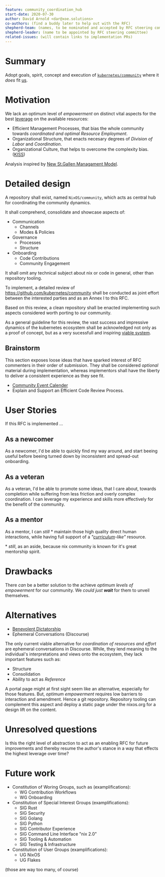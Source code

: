 ```yaml
---
feature: community_coordination_hub
start-date: 2020-07-30
author: David Arnold <dar@xoe.solutions>
co-authors: (find a buddy later to help out with the RFC)
shepherd-team: (names, to be nominated and accepted by RFC steering committee)
shepherd-leader: (name to be appointed by RFC steering committee)
related-issues: (will contain links to implementation PRs)
---
```


# Summary
[summary]: #summary

Adopt goals, spirit, concept and execution of [`kubernetes/community`]
where it _does_ fit [us](https://nixos.org/).

[`kubernetes/community`]: https://github.com/kubernetes/community

# Motivation
[motivation]: #motivation

We lack an optimum level of _empowerment_ on distinct vital aspects for
the best [leverage](https://nav.al/least) on the available resources:

- Efficient Management Processes, that bias the whole community towards 
  _coordinated and optimal Resource Employment_.
- Organizational Structure, that enacts necesary degrees of _Division of Labor_ 
  and _Coordination_.
- Organizational Culture, that helps to overcome the complexity bias. ([KISS](https://en.wikipedia.org/wiki/KISS_principle))

Analysis inspired by [New St.Gallen Managament Model].

[New St.Gallen Managament Model]: https://cio-wiki.org/wiki/The_New_St._Gallen_Management_Model

# Detailed design
[design]: #detailed-design

A repository shall exist, named `NixOS/community`, which acts as central hub
for coordinating the community dynamics.

It shall comprehend, consolidate and showcase aspects of:

- Communication
  - Channels
  - Modes & Policies
- Governance
  - Processes
  - Structure
- Onboarding
  - Code Contributions
  - Community Engagement

It shall omit any technical subject about nix or code in general, other than
repository tooling.

To implement, a detailed review of https://github.com/kubernetes/community
shall be conducted as joint effort between the interested parties and as 
an Annex I to this RFC.

Based on this review, a clean repository shall be enacted implementing
such aspects considered worth porting to our community.

As a general guideline for this review, the vast success and impressive
dynamics of the kubernetes ecosystem shall be acknowledged not only as a
proof of concept, but as a very sucessfull and inspiring [viable system].

[viable system]: https://en.wikipedia.org/wiki/Viable_system_theory

## Brainstorm
[brainstorm]: #brainstorm

This section exposes loose ideas that have sparked interest of RFC commenters
in their order of submission. They shall be considered _optional_ material
during implementation, whereas implementors shall have the liberty to
deliver a consistent experience as they see fit.

- [Community Event Calender](https://github.com/kubernetes/community/tree/master/events)
- Explain and Support an Efficient Code Review Process.

# User Stories
[user-stories]: #user-stories

If this RFC is implemented ...

## As a newcomer
As a newcomer, I'd be able to quickly find my way around, and start beeing
useful before beeing turned down by inconsistent and spread-out onboarding.

## As a veteran
As a veteran, I'd be able to promote some ideas, that I care about,
towards completion while suffering from less friction and overly complex
coordination. I can leverage my experience and skills more effectively
for the benefit of the community.

## As a mentor
As a mentor, I can _still_ \* maintain those high quality direct human
interactions, while having full support of a
_"[curriculum](https://en.wikipedia.org/wiki/Curriculum)-like"_ resource.

\* _still_, as an aside, because nix community is known for it's great
mentorship spirit.

# Drawbacks
[drawbacks]: #drawbacks

There _can_ be a better solution to the achieve _optimum levels of empowerment_
for our community. We _could just **wait**_ for them to unveil themselves.

# Alternatives
[alternatives]: #alternatives

- [Benevolent Dictatorship](https://discourse.nixos.org/t/what-would-you-do-if-you-were-the-bdfl-of-nix/6949)
- Ephemeral Conversations (Discourse)

The only current viable alternative for _coordination of resources and effort_
are ephemeral conversations in Discourse. While, they lend meaning to the 
individual's interpretations and views onto the ecosystem, they lack important
features such as:

- Structure
- Consolidation
- Ability to act as _Reference_

A portal page might at first sight seem like an alternative, especially for those
features. But, _optimum empowerment_ requires low barriers to interaction and
amendment. Hence a git repository. Repository tooling can complement this aspect
and deploy a static page under the nixos.org for a design lift on the content.

# Unresolved questions
[unresolved]: #unresolved-questions

Is this the right level of abstraction to act as an enabling RFC for future
improvements and thereby resume the author's stance in a way that effects
the highest leverage over time?

# Future work
[future]: #future-work

- Constitution of Woring Groups, such as (examplifications):
  - WG Contribution Workflows
  - WG Onboarding
- Constitution of Special Interest Groups (examplifications):
  - SIG Rust
  - SIG Security
  - SIG Golang
  - SIG Python
  - SIG Contributor Experience
  - SIG Command Line Interface "nix 2.0"
  - SIG Tooling & Automation
  - SIG Testing & Infrastructure
- Constitution of User Groups (examplifications):
  - UG NixOS
  - UG Flakes

(those are way too many, of course)
